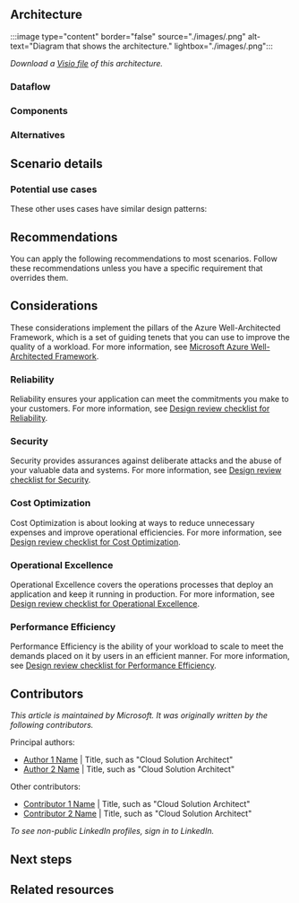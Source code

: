 <!-- 
- Don't add metadata to this Markdown file. Use the browser header template to create a YAML file that contains your metadata. 
- Before the "Architecture" heading, add a brief introductory paragraph with no heading. 
-->

## Architecture

<!-- Architecture diagram goes here. Use the following format to link to your image file:-->

:::image type="content" border="false" source="./images/<file-name>.png" alt-text="Diagram that shows the <solution name> architecture." lightbox="./images/<file-name>.png":::

<!-- Under the architecture diagram, link to the Visio or PowerPoint file. The link will work after the AAC team uploads your Visio or PowerPoint file to the Azure CDN. -->

*Download a [Visio file](https://arch-center.azureedge.net/<file-name>.vsdx) of this architecture.*

### Dataflow

<!--
- If your scenario doesn't include data, title this section "Workflow".
- Add a numbered list for the steps in your architecture diagram.
-->

### Components
<!-- 
- Add a bulleted list of all components in the architecture. 
- Where possible, link to the component's Well-Architected Framework service guide. Alternatively, link to the product page.

Example list:

- [Machine Learning](/azure/well-architected/service-guides/azure-machine-learning) is a managed cloud service that you can use to train, deploy, and manage machine learning models. This architecture uses several other features of Machine Learning that are used to develop and deploy executable flows for AI applications that are powered by language models.
- [Container Registry](/azure/container-registry/) lets you build, store, and manage container images and artifacts in a private registry for all types of container deployments. In this architecture, flows are packaged as container images and stored in Container Registry.
- [Azure AI Search](/azure/search/) is a cloud search service that supports [full-text search](/azure/search/search-lucene-query-architecture), [semantic search](/azure/search/semantic-search-overview), [vector search](/azure/search/vector-search-overview), and [hybrid search](/azure/search/vector-search-ranking#hybrid-search). AI Search is included in the architecture because it's a common service used in the flows behind chat applications. AI Search can be used to retrieve and index data that's relevant for user queries. The prompt flow implements the RAG [Retrieval Augmented Generation](/azure/search/retrieval-augmented-generation-overview) pattern to extract the appropriate query from the prompt, query AI Search, and use the results as grounding data for the Azure OpenAI model.
-->

### Alternatives
<!-- 
- List alternative Azure services or architectures for this solution. 
- Include reasons to choose these alternatives.
-->

## Scenario details
<!--
- Explain the business problem and why this scenario was built to solve it.
- Answer the questions like these:
  - What prompted the problem?
  - What services were used in building out this solution?
  - What does this example scenario show? 
  - What are the customer's goals?
  - What are the benefits of implementing the solution?
-->

### Potential use cases
<!--
- Describe any other use cases or industries where this would be a fit.
- Describe how similar or different they are to what's in the article.
- For SEO, use industry keywords when possible. Examples: 
  - retail 
  - finance
  - manufacturing
  - healthcare
  - government
  - energy
  - telecommunications
  - education
  - automotive
  - nonprofit
  - game
  - media (media and entertainment) 
  - travel (includes hospitality, like restaurants)
  - facilities (includes real estate)
  - aircraft (includes aerospace and satellites)
  - agriculture
  - sports
-->

These other uses cases have similar design patterns:
<!--List example use cases.-->

## Recommendations

You can apply the following recommendations to most scenarios. Follow these recommendations unless you have a specific requirement that overrides them.

<!--Include considerations for how to deploy or configure the elements of this architecture.-->

## Considerations

<!--REQUIRED STATEMENT: Include the following statement to introduce this section:-->

These considerations implement the pillars of the Azure Well-Architected Framework, which is a set of guiding tenets that you can use to improve the quality of a workload. For more information, see [Microsoft Azure Well-Architected Framework](/azure/well-architected/).

<!--
In this section, you can answer questions such as these:
- What lessons did we learn that would be helpful for new customers?  
- What went wrong or right when building it out?
- How do I need to consider to manage, maintain, and monitor this long term?

Include ALL of the following H3 sub-sections, in the following order.
-->

### Reliability

<!--REQUIRED STATEMENT: Include the following statement to introduce the section:-->

Reliability ensures your application can meet the commitments you make to your customers. For more information, see [Design review checklist for Reliability](/azure/well-architected/reliability/checklist).

<!--
- Include resiliency and availability considerations. These considerations can be H4 headers.
- Describe any key resilience and reliability considerations that aren't typical.
-->

### Security

<!--REQUIRED STATEMENT: Include the following statement to introduce the section:-->

Security provides assurances against deliberate attacks and the abuse of your valuable data and systems. For more information, see [Design review checklist for Security](/azure/well-architected/security/checklist).

<!--
> Include identity and data sovereignty considerations.
> Explain any security considerations (beyond the typical).
> Include your Azure security baseline assessment recommendations.
-->

### Cost Optimization

<!--REQUIRED STATEMENT: Include the following statement to introduce the section:-->

Cost Optimization is about looking at ways to reduce unnecessary expenses and improve operational efficiencies. For more information, see [Design review checklist for Cost Optimization](/azure/well-architected/cost-optimization/checklist).

<!-- Address questions such as these:
- How much will this cost to run? (Don't give dollar amounts.)
- Are there ways to save costs?
- If it scales linearly, break it down by cost/unit. If it doesn't, why?
- What components make up the cost?
- How does scale affect the cost?

Link to the pricing calculator (https://azure.microsoft.com/pricing/calculator). Include the major cost-driving components, a typical scale or throughput, and recommended SKUs. -->

### Operational Excellence

<!--REQUIRED STATEMENT: Include the following statement to introduce the section:-->

Operational Excellence covers the operations processes that deploy an application and keep it running in production. For more information, see [Design review checklist for Operational Excellence](/azure/well-architected/operational-excellence/checklist).

<!--
How do customers need to think about operating this solution? 
Consider DevOps, monitoring, and diagnostics. 
-->

### Performance Efficiency

<!--REQUIRED STATEMENT: Include the following statement to introduce the section:-->

Performance Efficiency is the ability of your workload to scale to meet the demands placed on it by users in an efficient manner. For more information, see [Design review checklist for Performance Efficiency](/azure/well-architected/performance-efficiency/checklist).

<!-- 
- Explain key performance considerations, beyond the typical. 
- This includes scalability considerations.
-->

## Contributors

<!-- This section is expected but optional if the contributors prefer to omit it. Implement this format: -->

*This article is maintained by Microsoft. It was originally written by the following contributors.*

Principal authors: 

<!--List the primary authors alphabetically and by last name. Use the *FirstName LastName* format.-->

- [Author 1 Name](http://linkedin.com/ProfileURL) | Title, such as "Cloud Solution Architect"
- [Author 2 Name](http://linkedin.com/ProfileURL) | Title, such as "Cloud Solution Architect"

Other contributors: 

<!--This section is optional. List contributors and technical reviewers. -->

- [Contributor 1 Name](http://linkedin.com/ProfileURL) | Title, such as "Cloud Solution Architect"
- [Contributor 2 Name](http://linkedin.com/ProfileURL) | Title, such as "Cloud Solution Architect"

*To see non-public LinkedIn profiles, sign in to LinkedIn.*

## Next steps

<!--
- Add a bulleted list of links to third-party or Microsoft topics that can help customers build the workload.
- Link formats: 
  - Make Learn links site relative (for example, /azure/<feature>/<article-name>).
  - Start third-party links with `https://` and omit `en-us` unless the links don't work without it.
  - Omit a trailing slash.

Example list:

- [Azure Machine Learning documentation](/azure/machine-learning)
- [What are Azure AI Services?](/azure/ai-services/what-are-ai-services)
-->

## Related resources

<!-- Add a bulleted list of links to related architecture information in the AAC TOC.

Example list:

- [Baseline Azure OpenAI reference architecture](/azure/architecture/ai-ml/architecture/baseline-openai-e2e-chat)
- [Build an enterprise-grade conversational bot](/azure/architecture/reference-architectures/ai/conversational-bot)
- [Speech-to-text conversion](/azure/architecture/reference-architectures/ai/speech-ai-ingestion)
-->
